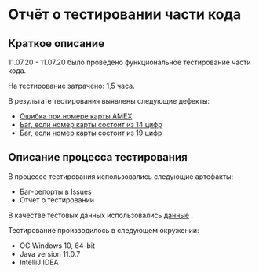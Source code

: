 # Отчёт о тестировании части кода

## Краткое описание

11.07.20 - 11.07.20 было проведено функциональное тестирование части кода.

На тестирование затрачено: 1,5 часа.

В результате тестирования выявлены следующие дефекты:
* [Ошибка при номере карты AMEX](https://github.com/Kristuut/Java-1.2/issues/1)
* [Баг, если номер карты состоит из 14 цифр](https://github.com/Kristuut/Java-1.2/issues/2)
* [Баг, если номер карты состоит из 19 цифр](https://github.com/Kristuut/Java-1.2/issues/3)

## Описание процесса тестирования

В процессе тестирования использовались следующие артефакты:
* Баг-репорты в Issues 
* Отчет о тестировании



В качестве тестовых данных использовались [данные](https://www.freeformatter.com/credit-card-number-generator-validator.html) .

Тестирование производилось в следующем окружении:
* OC Windows 10, 64-bit
* Java version 11.0.7
* IntelliJ IDEA